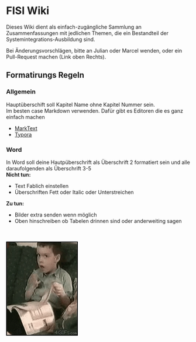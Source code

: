# FISI Wiki

Dieses Wiki dient als einfach-zugängliche Sammlung an Zusammenfassungen mit jedlichen Themen, die ein Bestandteil der Systemintegrations-Ausbildung sind. 

Bei Änderungsvorschlägen, bitte an Julian oder Marcel wenden, oder ein Pull-Request machen (Link oben Rechts).

## Formatirungs Regeln
### Allgemein
Hauptüberschift soll Kapitel Name ohne Kapitel Nummer sein.<br>
Im besten case Markdown verwenden. Dafür gibt es Editoren die es ganz einfach machen
- [MarkText](https://github.com/marktext/marktext/releases/tag/v0.17.1)
- [Typora](https://typora.io/)


### Word
In Word soll deine Hautpüberschrift als Überschrift 2 formatiert sein und alle daraufolgenden als Überschrift 3-5<br>
**Nicht tun:**
- Text Fablich einstellen
- Überschriften Fett oder Italic oder Unterstreichen

**Zu tun:**
- Bilder extra senden wenn möglich
- Oben hinschreiben ob Tabelen drinnen sind oder anderweiting sagen

<br><br>
![](./_static/title.gif)